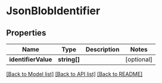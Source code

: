 # JsonBlobIdentifier

## Properties
Name | Type | Description | Notes
------------ | ------------- | ------------- | -------------
**identifierValue** | **string[]** |  | [optional] 

[[Back to Model list]](../README.md#documentation-for-models) [[Back to API list]](../README.md#documentation-for-api-endpoints) [[Back to README]](../README.md)


